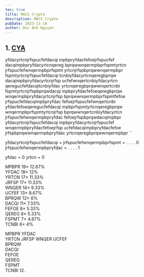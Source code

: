 ```yaml
---
toc: true
title: MACS Crypto
description: MACS Crypto
pubDate: 2023-11-18
author: Duc Anh Nguyen
---
```



## 1. [CYA](/image/macs_crypto/1700284254473.png)

yfdacyrtcnjrfspucfefdacqi mpbpryfdacfefoejrfspucfef dacqimpbpryfdacyrtcnqereg bprqwwnqermpbprfspmtyrtcn jrfspucfefwnqermpbprfspmt yrtcnjrfspbprqwwnqermpbpr fspmtyrtcnjrfspucfefdacqi tcnbiyfdacyrtcnqeregbprqw dacqimpbpryfdacyrtcnjrfsp ucfefwnqertcnbiyfdacyrtcn qeregucfefdacqitcnbiyfdac yrtcnqeregbprqwwnqertcnbi fspmtyrtcnjrfspbprqwdacqi mpbpryfdacfefoeqeregbprqw wnqermpbpryfdacyrtcnjrfsp bprqwwnqermpbprfspmtfefoe jrfspucfefdacqimpbpryfdac fefoejrfspucfefwnqertcnbi yfdacfefoeqeregucfefdacqi mpbprfspmtyrtcnqeregbprqw wnqermpbprfspmtyrtcnjrfsp bprqwwnqertcnbiyfdacyrtcn jrfspucfefwnqermpbpryfdac fefoejrfspbprqwdacqimpbpr yfdacyrtcnjrfspucfefdacqi mpbpryfdacyrtcnjrfspucfef wnqermpbpryfdacfefoejrfsp ucfefdacqimpbpryfdacfefoe jrfspbprqwwnqermpbpryfdac yrtcnqeregbprqwwnqermpbpr
``

yfdacyrtcnjrfspucfefdacqi = 
jrfspucfefwnqermpbprfspmt = . . . . 0
jrfspucfefwnqermpbpryfdac = . . . . 1



yfdac = 0
yrtcn = 0


MPBPR	19×	12.67%	 
YFDAC	18×	12%	 
YRTCN	17×	11.33%	 
JRFSP	17×	11.33%	 
WNQER	14×	9.33%	 
UCFEF	13×	8.67%	 
BPRQW	12×	8%	 
DACQI	11×	7.33%	 
FEFOE	8×	5.33%	 
QEREG	8×	5.33%	 
FSPMT	7×	4.67%	 
TCNBI	6×	4%



MPBPR 
YFDAC	 
YRTCN
JRFSP 
WNQER 
UCFEF	 
BPRQW	
DACQI	 
FEFOE		 
QEREG		 
FSPMT		 
TCNBI
12.